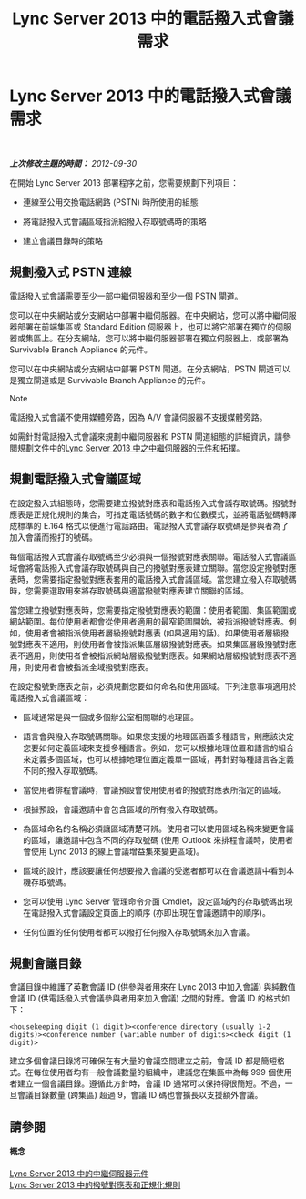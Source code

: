 ﻿---
title: Lync Server 2013 中的電話撥入式會議需求
TOCTitle: Lync Server 2013 中的電話撥入式會議需求
ms:assetid: 9aff949e-3dac-481a-be46-a180c72e8066
ms:mtpsurl: https://technet.microsoft.com/zh-tw/library/Gg398802(v=OCS.15)
ms:contentKeyID: 49291774
ms.date: 08/10/2015
mtps_version: v=OCS.15
ms.translationtype: HT
---

# Lync Server 2013 中的電話撥入式會議需求

 

_**上次修改主題的時間：** 2012-09-30_

在開始 Lync Server 2013 部署程序之前，您需要規劃下列項目：

  - 連線至公用交換電話網路 (PSTN) 時所使用的組態

  - 將電話撥入式會議區域指派給撥入存取號碼時的策略

  - 建立會議目錄時的策略

## 規劃撥入式 PSTN 連線

電話撥入式會議需要至少一部中繼伺服器和至少一個 PSTN 閘道。

您可以在中央網站或分支網站中部署中繼伺服器。在中央網站，您可以將中繼伺服器部署在前端集區或 Standard Edition 伺服器上，也可以將它部署在獨立的伺服器或集區上。在分支網站，您可以將中繼伺服器部署在獨立伺服器上，或部署為 Survivable Branch Appliance 的元件。

您可以在中央網站或分支網站中部署 PSTN 閘道。在分支網站，PSTN 閘道可以是獨立閘道或是 Survivable Branch Appliance 的元件。

> [!NOTE]  
> 電話撥入式會議不使用媒體旁路，因為 A/V 會議伺服器不支援媒體旁路。



如需針對電話撥入式會議來規劃中繼伺服器和 PSTN 閘道組態的詳細資訊，請參閱規劃文件中的[Lync Server 2013 中之中繼伺服器的元件和拓撲](lync-server-2013-components-and-topologies-for-mediation-server.md)。

## 規劃電話撥入式會議區域

在設定撥入式組態時，您需要建立撥號對應表和電話撥入式會議存取號碼。撥號對應表是正規化規則的集合，可指定電話號碼的數字和位數模式，並將電話號碼轉譯成標準的 E.164 格式以便進行電話路由。電話撥入式會議存取號碼是參與者為了加入會議而撥打的號碼。

每個電話撥入式會議存取號碼至少必須與一個撥號對應表關聯。電話撥入式會議區域會將電話撥入式會議存取號碼與自己的撥號對應表建立關聯。當您設定撥號對應表時，您需要指定撥號對應表套用的電話撥入式會議區域。當您建立撥入存取號碼時，您需要選取用來將存取號碼與適當撥號對應表建立關聯的區域。

當您建立撥號對應表時，您需要指定撥號對應表的範圍：使用者範圍、集區範圍或網站範圍。每位使用者都會從使用者適用的最窄範圍開始，被指派撥號對應表。例如，使用者會被指派使用者層級撥號對應表 (如果適用的話)。如果使用者層級撥號對應表不適用，則使用者會被指派集區層級撥號對應表。如果集區層級撥號對應表不適用，則使用者會被指派網站層級撥號對應表。如果網站層級撥號對應表不適用，則使用者會被指派全域撥號對應表。

在設定撥號對應表之前，必須規劃您要如何命名和使用區域。下列注意事項適用於電話撥入式會議區域：

  - 區域通常是與一個或多個辦公室相關聯的地理區。

  - 語言會與撥入存取號碼關聯。如果您支援的地理區涵蓋多種語言，則應該決定您要如何定義區域來支援多種語言。例如，您可以根據地理位置和語言的組合來定義多個區域，也可以根據地理位置定義單一區域，再針對每種語言各定義不同的撥入存取號碼。

  - 當使用者排程會議時，會議預設會使用使用者的撥號對應表所指定的區域。

  - 根據預設，會議邀請中會包含區域的所有撥入存取號碼。

  - 為區域命名的名稱必須讓區域清楚可辨。使用者可以使用區域名稱來變更會議的區域，讓邀請中包含不同的存取號碼 (使用 Outlook 來排程會議時，使用者會使用 Lync 2013 的線上會議增益集來變更區域)。

  - 區域的設計，應該要讓任何想要撥入會議的受邀者都可以在會議邀請中看到本機存取號碼。

  - 您可以使用 Lync Server 管理命令介面 Cmdlet，設定區域內的存取號碼出現在電話撥入式會議設定頁面上的順序 (亦即出現在會議邀請中的順序)。

  - 任何位置的任何使用者都可以撥打任何撥入存取號碼來加入會議。

## 規劃會議目錄

會議目錄中維護了英數會議 ID (供參與者用來在 Lync 2013 中加入會議) 與純數值會議 ID (供電話撥入式會議參與者用來加入會議) 之間的對應。會議 ID 的格式如下：

    <housekeeping digit (1 digit)><conference directory (usually 1-2 digits)><conference number (variable number of digits><check digit (1 digit)>

建立多個會議目錄將可確保在有大量的會議空間建立之前，會議 ID 都是簡短格式。在每位使用者均有一般會議數量的組織中，建議您在集區中為每 999 個使用者建立一個會議目錄。遵循此方針時，會議 ID 通常可以保持得很簡短。不過，一旦會議目錄數量 (跨集區) 超過 9，會議 ID 碼也會擴長以支援額外會議。

## 請參閱

#### 概念

[Lync Server 2013 中的中繼伺服器元件](lync-server-2013-mediation-server-component.md)  
[Lync Server 2013 中的撥號對應表和正規化規則](lync-server-2013-dial-plans-and-normalization-rules.md)

